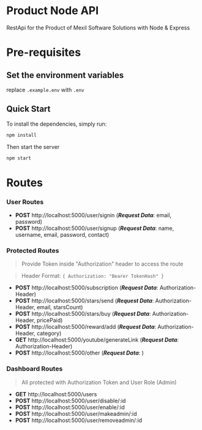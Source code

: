# Product Node API

RestApi for the Product of Mexil Software Solutions with Node & Express

# Pre-requisites

## Set the environment variables
replace `.example.env` with `.env`

## Quick Start

To install the dependencies, simply run:

```bash
npm install
```

Then start the server

```bash
npm start
```

# Routes
### User Routes 
  - **POST** http://localhost:5000/user/signin (***Request Data***: email, password)  
  - **POST** http://localhost:5000/user/signup (***Request Data***: name, username, email, password, contact)

### Protected Routes
> Provide Token inside "Authorization" header to access the route

> Header Format: `{ Authorization: "Bearer TokenHash" }`
  - **POST** http://localhost:5000/subscription (***Request Data***: Authorization-Header)
  - **POST** http://localhost:5000/stars/send   (***Request Data***: Authorization-Header, email, starsCount)
  - **POST** http://localhost:5000/stars/buy    (***Request Data***: Authorization-Header, pricePaid)
  - **POST** http://localhost:5000/reward/add    (***Request Data***: Authorization-Header, category)
  - **GET** http://localhost:5000/youtube/generateLink    (***Request Data***: Authorization-Header)
  - **POST** http://localhost:5000/other        (***Request Data***: )

### Dashboard Routes
> All protected with Authorization Token and User Role (Admin)

  - **GET** http://localhost:5000/users
  - **POST** http://localhost:5000/user/disable/:id
  - **POST** http://localhost:5000/user/enable/:id
  - **POST** http://localhost:5000/user/makeadmin/:id
  - **POST** http://localhost:5000/user/removeadmin/:id

